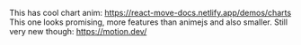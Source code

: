 This has cool chart anim: https://react-move-docs.netlify.app/demos/charts
This one looks promising, more features than animejs and also smaller. Still very new though: https://motion.dev/
